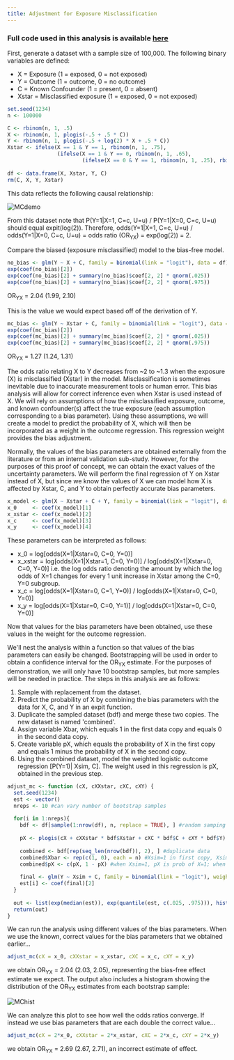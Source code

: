 ```yaml
---
title: Adjustment for Exposure Misclassification
---
```


### Full code used in this analysis is available [here](https://github.com/pcbrendel/biasanalysis)

First, generate a dataset with a sample size of 100,000. The following binary variables are defined:

* X = Exposure (1 = exposed, 0 = not exposed)
* Y = Outcome (1 = outcome, 0 = no outcome)
* C = Known Confounder (1 = present, 0 = absent)
* Xstar = Misclassified exposure (1 = exposed, 0 = not exposed)

```r
set.seed(1234)
n <- 100000

C <- rbinom(n, 1, .5)
X <- rbinom(n, 1, plogis(-.5 + .5 * C))
Y <- rbinom(n, 1, plogis(-.5 + log(2) * X + .5 * C))
Xstar <- ifelse(X == 1 & Y == 1, rbinom(n, 1, .75), 
                (ifelse(X == 1 & Y == 0, rbinom(n, 1, .65),
                        (ifelse(X == 0 & Y == 1, rbinom(n, 1, .25), rbinom(n, 1, .35))))))
                        
df <- data.frame(X, Xstar, Y, C)
rm(C, X, Y, Xstar)                     
```
This data reflects the following causal relationship:

![MCdemo](/background_series/MCdemo.png)

From this dataset note that P(Y=1\|X=1, C=c, U=u) / P(Y=1\|X=0, C=c, U=u) should equal expit(log(2)).
Therefore, odds(Y=1\|X=1, C=c, U=u) / odds(Y=1\|X=0, C=c, U=u) = odds ratio (OR<sub>YX</sub>) = exp(log(2)) = 2.

Compare the biased (exposure misclassified) model to the bias-free model.

```r
no_bias <- glm(Y ~ X + C, family = binomial(link = "logit"), data = df)
exp(coef(no_bias)[2])
exp(coef(no_bias)[2] + summary(no_bias)$coef[2, 2] * qnorm(.025))
exp(coef(no_bias)[2] + summary(no_bias)$coef[2, 2] * qnorm(.975))
```
OR<sub>YX</sub> = 2.04 (1.99, 2.10)

This is the value we would expect based off of the derivation of Y.
```r
mc_bias <- glm(Y ~ Xstar + C, family = binomial(link = "logit"), data = df)
exp(coef(mc_bias)[2])
exp(coef(mc_bias)[2] + summary(mc_bias)$coef[2, 2] * qnorm(.025))
exp(coef(mc_bias)[2] + summary(mc_bias)$coef[2, 2] * qnorm(.975))
```
OR<sub>YX</sub> = 1.27 (1.24, 1.31)

The odds ratio relating X to Y decreases from ~2 to ~1.3 when the exposure (X) is misclassified (Xstar) in the model.  Misclassification is sometimes inevitable due to inaccurate measurement tools or human error.  This bias analysis will allow for correct inference even when Xstar is used instead of X.  We will rely on assumptions of how the misclassified exposure, outcome, and known confounder(s) affect the true exposure (each assumption corresponding to a bias parameter).  Using these assumptions, we will create a model to predict the probability of X, which will then be incorporated as a weight in the outcome regression.  This regression weight provides the bias adjustment.

Normally, the values of the bias parameters are obtained externally from the literature or from an internal validation sub-study.  However, for the purposes of this proof of concept, we can obtain the exact values of the uncertainty parameters.  We will perform the final regression of Y on Xstar instead of X, but since we know the values of X we can model how X is affected by Xstar, C, and Y to obtain perfectly accurate bias parameters.

```r
x_model <- glm(X ~ Xstar + C + Y, family = binomial(link = "logit"), data = df)
x_0     <- coef(x_model)[1]
x_xstar <- coef(x_model)[2]
x_c     <- coef(x_model)[3]
x_y     <- coef(x_model)[4]
```
These parameters can be interpreted as follows:
* x_0 = log\[odds(X=1\|Xstar=0, C=0, Y=0)]
* x_xstar = log\[odds(X=1\|Xstar=1, C=0, Y=0)] / log\[odds(X=1\|Xstar=0, C=0, Y=0)] i.e. the log odds ratio denoting the amount by which the log odds of X=1 changes for every 1 unit increase in Xstar among the C=0, Y=0 subgroup.
* x_c = log\[odds(X=1\|Xstar=0, C=1, Y=0)] / log\[odds(X=1\|Xstar=0, C=0, Y=0)]
* x_y = log\[odds(X=1\|Xstar=0, C=0, Y=1)] / log\[odds(X=1\|Xstar=0, C=0, Y=0)]

Now that values for the bias parameters have been obtained, use these values in the weight for the outcome regression.

We'll nest the analysis within a function so that values of the bias parameters can easily be changed. Bootstrapping will be used in order to obtain a confidence interval for the OR<sub>YX</sub> estimate. For the purposes of demonstration, we will only have 10 bootstrap samples, but more samples will be needed in practice. The steps in this analysis are as follows:

1. Sample with replacement from the dataset.
2. Predict the probability of X by combining the bias parameters with the data for X, C, and Y in an expit function.
3. Duplicate the sampled dataset (bdf) and merge these two copies. The new dataset is named 'combined'.
4. Assign variable Xbar, which equals 1 in the first data copy and equals 0 in the second data copy.
5. Create variable pX, which equals the probability of X in the first copy and equals 1 minus the probability of X in the second copy.
6. Using the combined dataset, model the weighted logistic outcome regression \[P(Y=1)\| Xsim, C]. The weight used in this regression is pX, obtained in the previous step.

```r
adjust_mc <- function (cX, cXXstar, cXC, cXY) {
  set.seed(1234)
  est <- vector()
  nreps <- 10 #can vary number of bootstrap samples
  
  for(i in 1:nreps){
    bdf <- df[sample(1:nrow(df), n, replace = TRUE), ] #random samping with replacement
    
    pX <- plogis(cX + cXXstar * bdf$Xstar + cXC * bdf$C + cXY * bdf$Y) #model the probability of X
    
    combined <- bdf[rep(seq_len(nrow(bdf)), 2), ] #duplicate data
    combined$Xbar <- rep(c(1, 0), each = n) #Xsim=1 in first copy, Xsim=0 in second copy
    combined$pX <- c(pX, 1 - pX) #when Xsim=1, pX is prob of X=1; when Xsim=0, pX is prob of X=0
    
    final <- glm(Y ~ Xsim + C, family = binomial(link = "logit"), weights = pX, data = combined)
    est[i] <- coef(final)[2]
  }
  
  out <- list(exp(median(est)), exp(quantile(est, c(.025, .975))), hist(exp(est)))
  return(out)
}
```
We can run the analysis using different values of the bias parameters.  When we use the known, correct values for the bias parameters that we obtained earlier...

```r
adjust_mc(cX = x_0, cXXstar = x_xstar, cXC = x_c, cXY = x_y)
```
we obtain OR<sub>YX</sub> = 2.04 (2.03, 2.05), representing the bias-free effect estimate we expect.  The output also includes a histogram showing the distribution of the OR<sub>YX</sub> estimates from each bootstrap sample:

![MChist](/background_series/MChist.png)

We can analyze this plot to see how well the odds ratios converge.  If instead we use bias parameters that are each double the correct value...

```r
adjust_mc(cX = 2*x_0, cXXstar = 2*x_xstar, cXC = 2*x_c, cXY = 2*x_y)
```
we obtain OR<sub>YX</sub> = 2.69 (2.67, 2.71), an incorrect estimate of effect.
